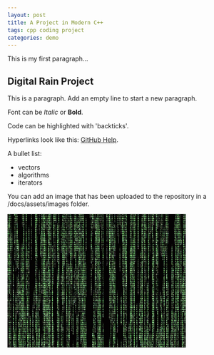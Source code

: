 ```yaml
---
layout: post
title: A Project in Modern C++
tags: cpp coding project
categories: demo
---
```


This is my first paragraph...

## Digital Rain Project 

This is a paragraph. Add an empty line to start a new paragraph.

Font can be *Italic* or **Bold**.

Code can be highlighted with 'backticks'.

Hyperlinks look like this: [GitHub Help](https://help.github.com/).

A bullet list:

- vectors
- algorithms
- iterators

You can add an image that has been uploaded to the repository in a /docs/assets/images folder.

<img src="https://raw.githubusercontent.com/G00406014/digital-rain-25-cpp/main/docs/assets/images/DigitalRain.jpg" width="400" height="300">
